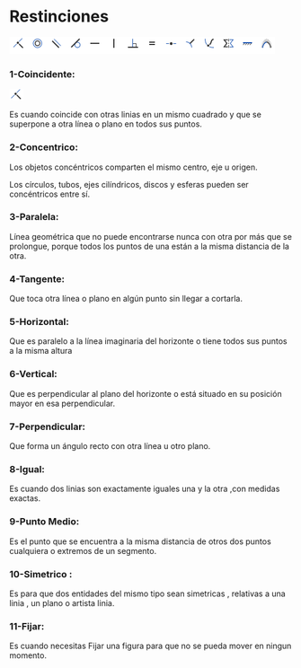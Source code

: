 # Restinciones 


![Restinciones](https://github.com/aRnAu1012/2-trimestre-/blob/main/Restinciones.png)

### 1-Coincidente:
![Coincidente](https://github.com/aRnAu1012/2-trimestre-/blob/main/Coincidente.png)

Es cuando coincide con otras linias en un mismo cuadrado y que se superpone a otra línea o plano en todos sus puntos. 


### 2-Concentrico:

Los objetos concéntricos comparten el mismo centro, eje u origen.

Los círculos, tubos, ejes cilíndricos, discos y esferas pueden ser concéntricos entre sí. 



### 3-Paralela:
Línea geométrica que no puede encontrarse nunca con otra por más que se prolongue, porque todos los puntos de una están a la misma distancia de la otra.


### 4-Tangente:

Que toca otra línea o plano en algún punto sin llegar a cortarla.




### 5-Horizontal:

Que es paralelo a la línea imaginaria del horizonte o tiene todos sus puntos a la misma altura



### 6-Vertical:
Que es perpendicular al plano del horizonte o está situado en su posición mayor en esa perpendicular.



### 7-Perpendicular:

Que forma un ángulo recto con otra línea u otro plano.



### 8-Igual:
Es cuando dos linias son exactamente iguales una y la otra ,con medidas exactas.


### 9-Punto Medio:
Es el punto que se encuentra a la misma distancia de otros dos puntos cualquiera o extremos de un segmento.


### 10-Simetrico :
Es para que dos entidades del mismo tipo sean simetricas , relativas a una linia , un plano o artista linia.


### 11-Fijar:

Es cuando necesitas Fijar una figura para que no se pueda mover en ningun momento.

